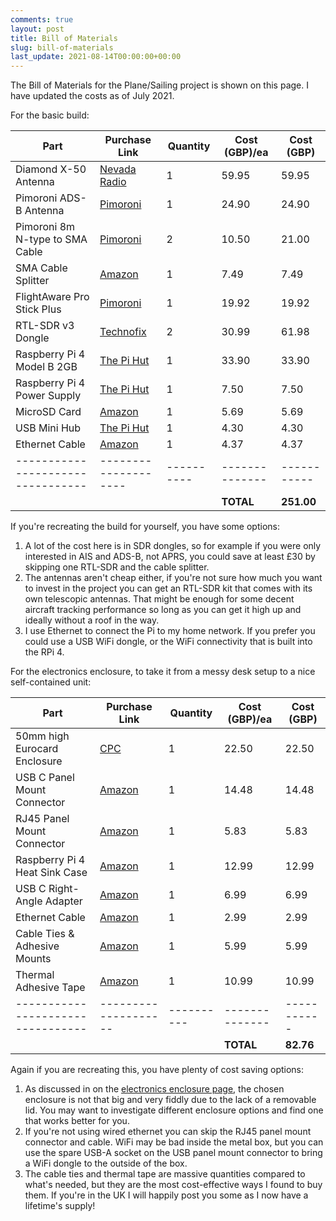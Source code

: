 ```yaml
---
comments: true
layout: post
title: Bill of Materials
slug: bill-of-materials
last_update: 2021-08-14T00:00:00+00:00
---
```


The Bill of Materials for the Plane/Sailing project is shown on this page. I have updated the costs as of July 2021.

For the basic build:

| Part                              | Purchase Link        | Quantity  | Cost (GBP)/ea | Cost (GBP) |
|---------------------------------  |--------------------  |---------- |-------------- |----------- |
| Diamond X-50 Antenna              | [Nevada Radio][1]    | 1         | 59.95         | 59.95      |
| Pimoroni ADS-B Antenna            | [Pimoroni][2]        | 1         | 24.90         | 24.90      |
| Pimoroni 8m N-type to SMA Cable   | [Pimoroni][3]        | 2         | 10.50         | 21.00      |
| SMA Cable Splitter                | [Amazon][4]          | 1         | 7.49          | 7.49       |
| FlightAware Pro Stick Plus        | [Pimoroni][5]        | 1         | 19.92         | 19.92      |
| RTL-SDR v3 Dongle                 | [Technofix][6]       | 2         | 30.99         | 61.98      |
| Raspberry Pi 4 Model B 2GB        | [The Pi Hut][7]      | 1         | 33.90         | 33.90      |
| Raspberry Pi 4 Power Supply       | [The Pi Hut][10]     | 1         | 7.50          | 7.50       |
| MicroSD Card                      | [Amazon][11]         | 1         | 5.69          | 5.69       |
| USB Mini Hub                      | [The Pi Hut][8]      | 1         | 4.30          | 4.30       |
| Ethernet Cable                    | [Amazon][9]          | 1         | 4.37          | 4.37       |
|---------------------------------  |--------------------  |---------- |-------------- |----------- |
|                                   |                      |           | **TOTAL**     | **251.00** |

If you're recreating the build for yourself, you have some options:

1. A lot of the cost here is in SDR dongles, so for example if you were only interested in AIS and ADS-B, not APRS, you could save at least £30 by skipping one RTL-SDR and the cable splitter.
2. The antennas aren't cheap either, if you're not sure how much you want to invest in the project you can get an RTL-SDR kit that comes with its own telescopic antennas. That might be enough for some decent aircraft tracking performance so long as you can get it high up and ideally without a roof in the way.
3. I use Ethernet to connect the Pi to my home network. If you prefer you could use a USB WiFi dongle, or the WiFi connectivity that is built into the RPi 4.

For the electronics enclosure, to take it from a messy desk setup to a nice self-contained unit:

| Part                              | Purchase Link        | Quantity  | Cost (GBP)/ea | Cost (GBP) |
|---------------------------------  |--------------------  |---------- |-------------- |----------- |
| 50mm high Eurocard Enclosure      | [CPC][21]            | 1         | 22.50         | 22.50      |
| USB C Panel Mount Connector       | [Amazon][22]         | 1         | 14.48         | 14.48      |
| RJ45 Panel Mount Connector        | [Amazon][23]         | 1         | 5.83          | 5.83       |
| Raspberry Pi 4 Heat Sink Case     | [Amazon][24]         | 1         | 12.99         | 12.99      |
| USB C Right-Angle Adapter         | [Amazon][25]         | 1         | 6.99          | 6.99       |
| Ethernet Cable                    | [Amazon][26]         | 1         | 2.99          | 2.99       |
| Cable Ties & Adhesive Mounts      | [Amazon][27]         | 1         | 5.99          | 5.99       |
| Thermal Adhesive Tape             | [Amazon][28]         | 1         | 10.99         | 10.99      |
|---------------------------------  |--------------------  |---------- |-------------- |----------- |
|                                   |                      |           | **TOTAL**     | **82.76**  |

Again if you are recreating this, you have plenty of cost saving options:

1. As discussed in on the [electronics enclosure page](/projects/planesailing/electronics-enclosure), the chosen enclosure is not that big and very fiddly due to the lack of a removable lid. You may want to investigate different enclosure options and find one that works better for you.
2. If you're not using wired ethernet you can skip the RJ45 panel mount connector and cable. WiFi may be bad inside the metal box, but you can use the spare USB-A socket on the USB panel mount connector to bring a WiFi dongle to the outside of the box.
3. The cable ties and thermal tape are massive quantities compared to what's needed, but they are the most cost-effective ways I found to buy them. If you're in the UK I will happily post you some as I now have a lifetime's supply!


[1]: https://www.nevadaradio.co.uk/product/diamond-x-50/
[2]: https://shop.pimoroni.com/products/ads-b-1090-mhz-antenna-0-6m-5-5dbi
[3]: https://shop.pimoroni.com/products/type-n-male-to-sma-male-cable-for-ads-b-antenna?variant=31058670026835
[4]: https://www.amazon.co.uk/Bingfu-Antenna-Adapter-Splitter-Cellular/dp/B086JB79HT/
[5]: https://shop.pimoroni.com/products/pro-stick-plus-high-performance-usb-sdr-ads-b-receiver
[6]: https://shop.technofix.uk/sdr/usb-rtl-sdr-sticks/super-stable-1ppm-tcxo-r820t2-tuner-rtl2832u-rtl-sdr-com-usb-stick-version-3
[7]: https://thepihut.com/collections/raspberry-pi/products/raspberry-pi-4-model-b?variant=20064052674622
[8]: https://thepihut.com/products/usb-mini-hub-with-power-switch
[9]: https://www.amazon.co.uk/gp/product/B004WCURXM/
[10]: https://thepihut.com/collections/raspberry-pi-power-supplies/products/raspberry-pi-psu-uk
[11]: https://www.amazon.co.uk/Kingston-microSD-SDCS2-Adapter-Included/dp/B07YGZQ4H8/ref=sr_1_9?dchild=1&keywords=microsd&qid=1627920412&sr=8-9

[21]: https://cpc.farnell.com/hammond/1455t2202bk/extruded-enclosure-black/dp/EN84361?ost=1455t2202bk
[22]: https://www.amazon.co.uk/Duttek-USB2-0-Female-Extension-Motorcycle/dp/B08LVRMY7K/
[23]: https://www.amazon.co.uk/luosh-Connector-Ethernet-Extension-Interface/dp/B08GYGHYFC/
[24]: https://www.amazon.co.uk/Geekworm-Raspberry-Enclosure-Dissipation-fan-Black/dp/B07VD5L1VY/
[25]: https://www.amazon.co.uk/Adapter-Cellularize-Degree-Extension-Nintendo/dp/B07M75JXS1/
[26]: https://www.amazon.co.uk/C2G-Booted-Unshielded-Network-Patch-Black/dp/B00H7CPXEW/
[27]: https://www.amazon.co.uk/Adhesive-Self-Locking-Mounting-Organizer-Management/dp/B08Q31X748/
[28]: https://www.amazon.co.uk/GCCL-Thermal-Adhesive-Compound-Conductive/dp/B08H7QFN4J/
